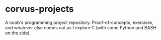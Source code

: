 corvus-projects
===============

A noob's programming project repository. Proof-of-concepts, exercises, and
whatever else comes out as I explore C (with some Python and BASH on the
side).
